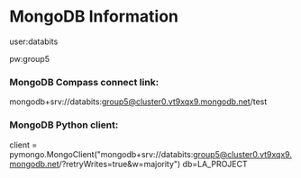 # MongoDB Information
user:databits

pw:group5

### MongoDB Compass connect link: 

mongodb+srv://databits:group5@cluster0.vt9xqx9.mongodb.net/test

### MongoDB Python client:

client = pymongo.MongoClient("mongodb+srv://databits:group5@cluster0.vt9xqx9.mongodb.net/?retryWrites=true&w=majority") db=LA_PROJECT
